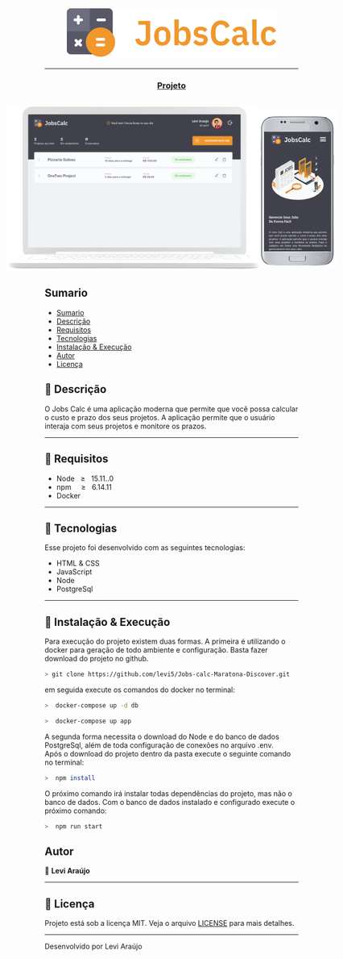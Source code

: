 ## <center><img src="./.github/logo.svg"/> </center>
---
<div align="center">
  <h3>
    <a href="https://github.com/levi5/Jobs-calc-Maratona-Discover">
      Projeto
    </a>
  </h3>
</div>


<div style="display:flex;  justify-content: center; align-items: center; margin-top:30px;">
    <img src="./.github/desktop.png"/>
    <img src="./.github/mobile.png"/>
</div>

## Sumario

- [Sumario](#sumario)
- [Descrição](#pushpin-descrição)
- [Requisitos](#page_facing_up-requisitos)
- [Tecnologias](#robot-tecnologias)
- [Instalação & Execução](#rocket-instalação-execução)
- [Autor](#autor)
- [Licença](#pencil-licença)

## :pushpin: Descrição
 <p>O Jobs Calc é uma aplicação moderna que permite que você possa calcular o custo e prazo dos seus projetos. A aplicação permite que o usuário interaja com seus projetos e monitore os prazos.
 </p>

---

## :page_facing_up: Requisitos
+ Node  _&nbsp;_ &GreaterEqual; _&nbsp;_ 15.11..0
+ npm _&nbsp;_ _&nbsp;_   &GreaterEqual; _&nbsp;_  6.14.11
+ Docker

---
## :robot: Tecnologias
Esse projeto foi desenvolvido com as seguintes tecnologias:
+ HTML & CSS
+ JavaScript
+ Node 
+ PostgreSql 
--- 

## :rocket: Instalação & Execução
Para execução do projeto existem duas formas. A primeira é utilizando o docker para geração de todo ambiente e configuração.
Basta fazer download do projeto no github.
```bash
> git clone https://github.com/levi5/Jobs-calc-Maratona-Discover.git
```
em seguida execute os comandos do docker no terminal:
```bash
>  docker-compose up -d db
```
```bash
>  docker-compose up app
```
A segunda forma necessita o download do Node e do banco de dados PostgreSql, além de toda configuração de conexões no arquivo .env.  
Após o download do projeto dentro da pasta execute o seguinte comando no terminal:

```bash
>  npm install
```
O próximo comando irá instalar todas dependências do projeto, mas não o banco de dados. Com o banco de dados instalado e configurado execute o próximo comando:

```bash
>  npm run start
```



## Autor
👤 <strong> Levi Araújo </strong>

---

## :pencil: Licença
Projeto está sob a licença MIT. Veja o arquivo [LICENSE](.github/LICENSE.md) para mais detalhes.

---
Desenvolvido por Levi Araújo
